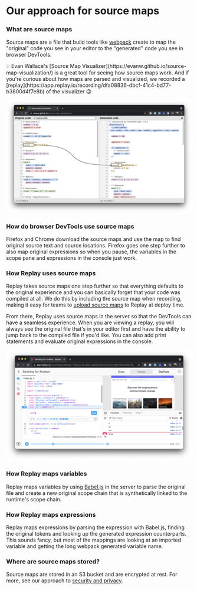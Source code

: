 # Our approach for source maps

### What are source maps

Source maps are a file that build tools like [webpack](https://webpack.js.org/) create to map the "original" code you see in your editor to the "generated" code you see in browser DevTools. 

<aside>
💡 Evan Wallace's [Source Map Visualizer](https://evanw.github.io/source-map-visualization/) is a great tool for seeing how source maps work. And if you're curious about how maps are parsed and visualized, we recorded a [replay](https://app.replay.io/recording/dfa08836-dbcf-41c4-bd77-b3800d4f7e8b) of the visualizer 😉

</aside>

![Screen Shot 2021-10-05 at 8.57.12 PM.png](Our%20approach%20for%20source%20maps%201f5afb2cf5ad45a488369e65a821039d/Screen_Shot_2021-10-05_at_8.57.12_PM.png)

### How do browser DevTools use source maps

Firefox and Chrome download the source maps and use the map to find original source text and source locations. Firefox goes one step further to also map original expressions so when you pause, the variables in the scope pane and expressions in the console just work.

### How Replay uses source maps

Replay takes source maps one step further so that everything defaults to the original experience and you can basically forget that your code was compiled at all. We do this by including the source map when recording, making it easy for teams to [upload source maps](https://www.notion.so/Uploading-Source-Maps-1923e679c1e4411db1bda29536eb1e31?pvs=21) to Replay at deploy time. 

From there, Replay uses source maps in the server so that the DevTools can have a seamless experience. When you are viewing a replay, you will always see the original file that's in your editor first and have the ability to jump back to the compiled file if you'd like. You can also add print statements and evaluate original expressions in the console.

![Screen Shot 2021-10-05 at 8.56.12 PM.png](Our%20approach%20for%20source%20maps%201f5afb2cf5ad45a488369e65a821039d/Screen_Shot_2021-10-05_at_8.56.12_PM.png)

### How Replay maps variables

Replay maps variables by using [Babel.js](https://babeljs.io/) in the server to parse the original file and create a new original scope chain that is synthetically linked to the runtime's scope chain.

### How Replay maps expressions

Replay maps expressions by parsing the expression with Babel.js, finding the original tokens and looking up the generated expression counterparts. This sounds fancy, but most of the mappings are looking at an imported variable and getting the long webpack generated variable name.

### Where are source maps stored?

Source maps are stored in an S3 bucket and are encrypted at rest. For more, see our approach to [security and privacy](https://www.replay.io/security-privacy).
